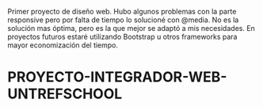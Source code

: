 Primer proyecto de diseño web. Hubo algunos problemas con la parte responsive pero por falta de tiempo lo solucioné con @media. No es la solución mas óptima, pero es la que mejor se adaptó a mis necesidades. 
En proyectos futuros estaré utilizando Bootstrap u otros frameworks para mayor economización del tiempo.

# PROYECTO-INTEGRADOR-WEB-UNTREFSCHOOL

